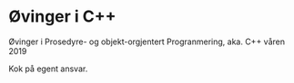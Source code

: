 # Øvinger i C++

Øvinger i Prosedyre- og objekt-orgjentert Progranmering, aka. C++ våren 2019

Kok på egent ansvar.
